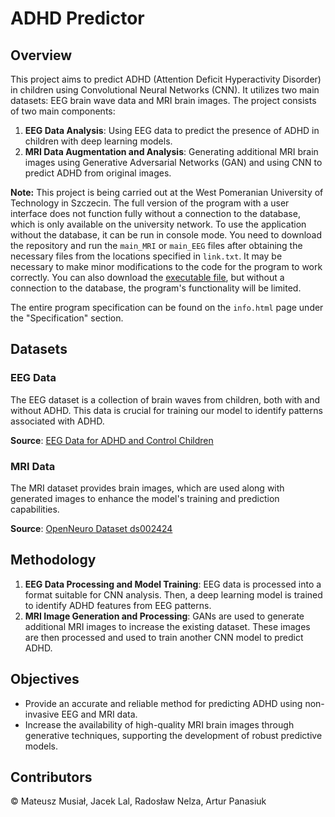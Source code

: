 # ADHD Predictor

## Overview

This project aims to predict ADHD (Attention Deficit Hyperactivity Disorder) in children using Convolutional Neural Networks (CNN). It utilizes two main datasets: EEG brain wave data and MRI brain images. The project consists of two main components:

1. **EEG Data Analysis**: Using EEG data to predict the presence of ADHD in children with deep learning models.
2. **MRI Data Augmentation and Analysis**: Generating additional MRI brain images using Generative Adversarial Networks (GAN) and using CNN to predict ADHD from original images.

**Note:** This project is being carried out at the West Pomeranian University of Technology in Szczecin. The full version of the program with a user interface does not function fully without a connection to the database, which is only available on the university network. To use the application without the database, it can be run in console mode. You need to download the repository and run the `main_MRI` or `main_EEG` files after obtaining the necessary files from the locations specified in `link.txt`. It may be necessary to make minor modifications to the code for the program to work correctly. You can also download the [executable file](#), but without a connection to the database, the program's functionality will be limited.

The entire program specification can be found on the `info.html` page under the "Specification" section.

## Datasets

### EEG Data

The EEG dataset is a collection of brain waves from children, both with and without ADHD. This data is crucial for training our model to identify patterns associated with ADHD.

**Source**: [EEG Data for ADHD and Control Children](https://ieee-dataport.org/open-access/eeg-data-adhd-control-children)

### MRI Data

The MRI dataset provides brain images, which are used along with generated images to enhance the model's training and prediction capabilities.

**Source**: [OpenNeuro Dataset ds002424](https://openneuro.org/datasets/ds002424/versions/1.2.0)

## Methodology

1. **EEG Data Processing and Model Training**: EEG data is processed into a format suitable for CNN analysis. Then, a deep learning model is trained to identify ADHD features from EEG patterns.
2. **MRI Image Generation and Processing**: GANs are used to generate additional MRI images to increase the existing dataset. These images are then processed and used to train another CNN model to predict ADHD.

## Objectives

- Provide an accurate and reliable method for predicting ADHD using non-invasive EEG and MRI data.
- Increase the availability of high-quality MRI brain images through generative techniques, supporting the development of robust predictive models.

## Contributors

&copy; Mateusz Musiał, Jacek Lal, Radosław Nelza, Artur Panasiuk
